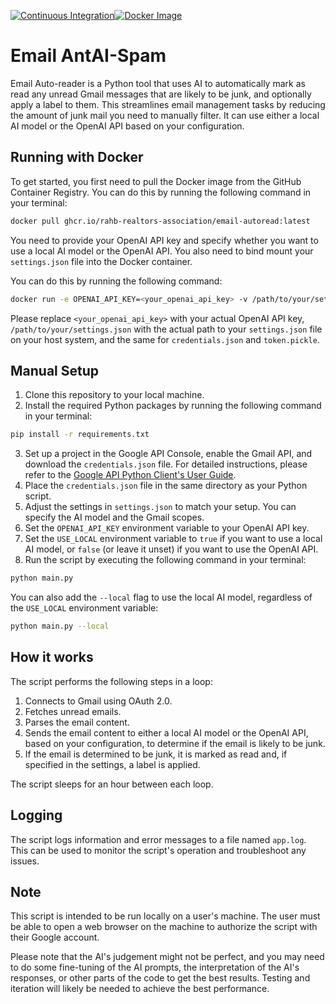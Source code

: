 [![Continuous Integration](https://github.com/RAHB-REALTORS-Association/email-autoread/actions/workflows/python-app.yml/badge.svg)](https://github.com/RAHB-REALTORS-Association/email-autoread/actions/workflows/python-app.yml)[![Docker Image](https://github.com/RAHB-REALTORS-Association/email-autoread/actions/workflows/docker-image.yml/badge.svg)](https://github.com/RAHB-REALTORS-Association/email-autoread/actions/workflows/docker-image.yml)

# Email AntAI-Spam

Email Auto-reader is a Python tool that uses AI to automatically mark as read any unread Gmail messages that are likely to be junk, and optionally apply a label to them. This streamlines email management tasks by reducing the amount of junk mail you need to manually filter. It can use either a local AI model or the OpenAI API based on your configuration.

## Running with Docker

To get started, you first need to pull the Docker image from the GitHub Container Registry. You can do this by running the following command in your terminal:
```bash
docker pull ghcr.io/rahb-realtors-association/email-autoread:latest
```

You need to provide your OpenAI API key and specify whether you want to use a local AI model or the OpenAI API. You also need to bind mount your `settings.json` file into the Docker container. 

You can do this by running the following command:
```bash
docker run -e OPENAI_API_KEY=<your_openai_api_key> -v /path/to/your/settings.json:/app/settings.json -v /path/to/your/credentials.json:/app/credentials.json -v /path/to/your/tocken.pickle:/app/token.pickle ghcr.io/rahb-realtors-association/email-autoread:latest
```

Please replace `<your_openai_api_key>` with your actual OpenAI API key, `/path/to/your/settings.json` with the actual path to your `settings.json` file on your host system, and the same for `credentials.json` and `token.pickle`.

## Manual Setup

1. Clone this repository to your local machine.
2. Install the required Python packages by running the following command in your terminal:
```sh
pip install -r requirements.txt
```
3. Set up a project in the Google API Console, enable the Gmail API, and download the `credentials.json` file. For detailed instructions, please refer to the [Google API Python Client's User Guide](https://googleapis.github.io/google-api-python-client/docs/).
4. Place the `credentials.json` file in the same directory as your Python script.
5. Adjust the settings in `settings.json` to match your setup. You can specify the AI model and the Gmail scopes.
6. Set the `OPENAI_API_KEY` environment variable to your OpenAI API key.
7. Set the `USE_LOCAL` environment variable to `true` if you want to use a local AI model, or `false` (or leave it unset) if you want to use the OpenAI API.
8. Run the script by executing the following command in your terminal:
```sh
python main.py
```
You can also add the `--local` flag to use the local AI model, regardless of the `USE_LOCAL` environment variable:
```sh
python main.py --local
```

## How it works

The script performs the following steps in a loop:

1. Connects to Gmail using OAuth 2.0.
2. Fetches unread emails.
3. Parses the email content.
4. Sends the email content to either a local AI model or the OpenAI API, based on your configuration, to determine if the email is likely to be junk.
5. If the email is determined to be junk, it is marked as read and, if specified in the settings, a label is applied.

The script sleeps for an hour between each loop.

## Logging

The script logs information and error messages to a file named `app.log`. This can be used to monitor the script's operation and troubleshoot any issues.

## Note

This script is intended to be run locally on a user's machine. The user must be able to open a web browser on the machine to authorize the script with their Google account.

Please note that the AI's judgement might not be perfect, and you may need to do some fine-tuning of the AI prompts, the interpretation of the AI's responses, or other parts of the code to get the best results. Testing and iteration will likely be needed to achieve the best performance.
